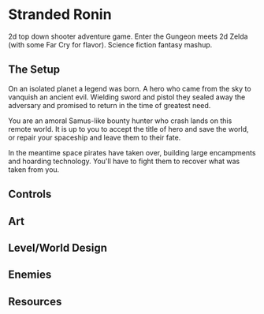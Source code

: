 # Stranded Ronin

2d top down shooter adventure game. Enter the Gungeon meets 2d Zelda (with some Far Cry for flavor). Science fiction fantasy mashup.

## The Setup

On an isolated planet a legend was born. A hero who came from the sky to vanquish an ancient evil. Wielding sword and pistol they sealed away the adversary and promised to return in the time of greatest need.

You are an amoral Samus-like bounty hunter who crash lands on this remote world. It is up to you to accept the title of hero and save the world, or repair your spaceship and leave them to their fate.

In the meantime space pirates have taken over, building large encampments and hoarding technology. You'll have to fight them to recover what was taken from you.

## Controls

## Art

## Level/World Design

## Enemies

## Resources